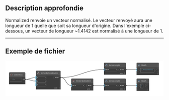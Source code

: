 ## Description approfondie
Normalized renvoie un vecteur normalisé. Le vecteur renvoyé aura une longueur de 1 quelle que soit sa longueur d'origine. Dans l'exemple ci-dessous, un vecteur de longueur ~1.4142 est normalisé à une longueur de 1.
___
## Exemple de fichier

![Normalized](./Autodesk.DesignScript.Geometry.Vector.Normalized_img.jpg)

